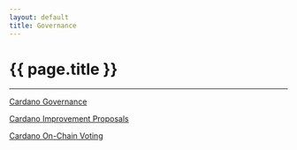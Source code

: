 ```yaml
---
layout: default
title: Governance
---
```


# {{ page.title }}

---

[Cardano Governance](https://cardano.org/governance/)

[Cardano Improvement Proposals](https://cips.cardano.org/)

[Cardano On-Chain Voting](https://vote.crypto2099.io/)
